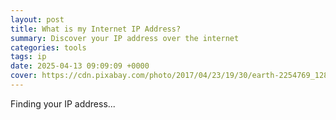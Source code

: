 ```yaml
---
layout: post
title: What is my Internet IP Address?
summary: Discover your IP address over the internet
categories: tools
tags: ip
date: 2025-04-13 09:09:09 +0000
cover: https://cdn.pixabay.com/photo/2017/04/23/19/30/earth-2254769_1280.jpg
---
```


<div id="ipaddress">Finding your IP address...</div>
<button id="copyBtn" style="display:none; margin-top:10px;">Copy IP</button>

<script>
	window.addEventListener('load', async function(){
		try{
			const response = await fetch("https://api.ipify.org/?format=json");
			const data = await response.json();
			
			// Display IP address
			document.getElementById("ipaddress").innerHTML = `
				<span id="ipValue" style="font-size:26px; font-weight:bold">${data.ip}</span><br>Your IP address
			`;
			
			// Show copy button
			const copyBtn = document.getElementById("copyBtn");
			copyBtn.style.display = "inline-block";
			
			// Copy logic
			copyBtn.onclick = function() {
				const ipText = document.getElementById("ipValue").textContent;
				navigator.clipboard.writeText(ipText)
					.then(() => {
						copyBtn.innerText = "Copied!";
						setTimeout(() => copyBtn.innerText = "Copy IP", 2000);
					})
					.catch(() => {
						alert("Failed to copy IP address.");
					});
			};
		}
		catch(err){
			document.getElementById("ipaddress").innerText = "Timeout, Please refresh and try again.";
		}
	});
</script>
